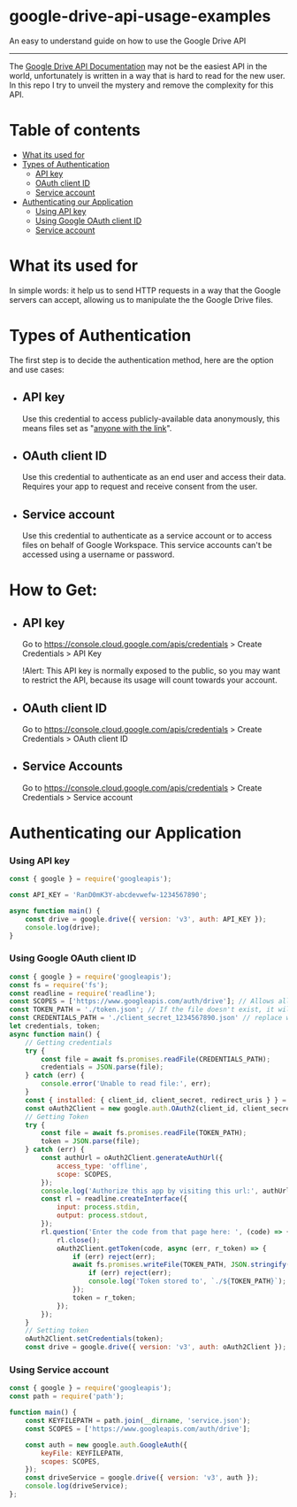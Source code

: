 # google-drive-api-usage-examples
An easy to understand guide on how to use the Google Drive API

---

The [Google Drive API Documentation][1] may not be the easiest API in the world, unfortunately is written in a way that is hard to read for the new user. In this repo I try to unveil the mystery and remove the complexity for this API.

Table of contents
=================

<!--ts-->
   * [What its used for](#what-its-used-for)
   * [Types of Authentication](#types-of-authentication)
      * [API key](#api-key)
      * [OAuth client ID](#oauth-client-id)
      * [Service account](#service-account)
   * [Authenticating our Application](#authenticating-our-application)
      * [Using API key](#using-api-key)
      * [Using Google OAuth client ID](#using-google-oauth-client-id)
      * [Service account](#using-service-account)
<!--te-->

What its used for
=================
In simple words: it help us to send HTTP requests in a way that the Google servers can accept, allowing us to manipulate the the Google Drive files.

Types of Authentication
=====
The first step is to decide the authentication method, here are the option and use cases:

* ## API key
  Use this credential to access publicly-available data anonymously, this means files set as "[anyone with the link][2]".

* ## OAuth client ID
  Use this credential to authenticate as an end user and access their data. Requires your app to request and receive consent from the user.

* ## Service account
  Use this credential to authenticate as a service account or to access files on behalf of Google Workspace. This service accounts can't be accessed using a username or password.
  
How to Get:
=====
  * API key
    ---------

    Go to https://console.cloud.google.com/apis/credentials > Create Credentials > API Key
  
    !Alert: This API key is normally exposed to the public, so you may want to restrict the API, because its usage will count towards your account.
 
  * OAuth client ID
    ---------------
    Go to https://console.cloud.google.com/apis/credentials > Create Credentials > OAuth client ID
 
  * Service Accounts
    ----------------
    Go to https://console.cloud.google.com/apis/credentials > Create Credentials > Service account

Authenticating our Application
==============================
### Using API key

<!-- https://github.com/FredySandoval/google-drive-api-usage-examples/blob/7b61859674203aa2827085a51452b0c50056470e/lib/authenticating-our-application/examples.js#L1-L14 -->
```js 
const { google } = require('googleapis');

const API_KEY = 'RanD0mK3Y-abcdevwefw-1234567890';

async function main() {
    const drive = google.drive({ version: 'v3', auth: API_KEY });
    console.log(drive);
}
```

### Using Google OAuth client ID
<!-- https://github.com/FredySandoval/google-drive-api-usage-examples/blob/850286b06557f106b43036066e20384dd9174f83/lib/authenticating-our-application/examples.js#L17-L69 -->
```js
const { google } = require('googleapis');
const fs = require('fs');
const readline = require('readline');
const SCOPES = ['https://www.googleapis.com/auth/drive']; // Allows all scopes 
const TOKEN_PATH = './token.json'; // If the file doesn't exist, it will be created.
const CREDENTIALS_PATH = './client_secret_1234567890.json' // replace with yours
let credentials, token;
async function main() {
    // Getting credentials
    try {
        const file = await fs.promises.readFile(CREDENTIALS_PATH);
        credentials = JSON.parse(file);
    } catch (err) {
        console.error('Unable to read file:', err);
    }
    const { installed: { client_id, client_secret, redirect_uris } } = credential;
    const oAuth2Client = new google.auth.OAuth2(client_id, client_secret, redirect_uris[0]);
    // Getting Token
    try {
        const file = await fs.promises.readFile(TOKEN_PATH);
        token = JSON.parse(file);
    } catch (err) {
        const authUrl = oAuth2Client.generateAuthUrl({
            access_type: 'offline',
            scope: SCOPES,
        });
        console.log('Authorize this app by visiting this url:', authUrl);
        const rl = readline.createInterface({
            input: process.stdin,
            output: process.stdout,
        });
        rl.question('Enter the code from that page here: ', (code) => {
            rl.close();
            oAuth2Client.getToken(code, async (err, r_token) => {
                if (err) reject(err);
                await fs.promises.writeFile(TOKEN_PATH, JSON.stringify(r_token), (err) => {
                    if (err) reject(err);
                    console.log('Token stored to', `./${TOKEN_PATH}`);
                });
                token = r_token;
            });
        });
    }
    // Setting token 
    oAuth2Client.setCredentials(token);
    const drive = google.drive({ version: 'v3', auth: oAuth2Client });
```

### Using Service account
```js
const { google } = require('googleapis');
const path = require('path');

function main() {
    const KEYFILEPATH = path.join(__dirname, 'service.json');
    const SCOPES = ['https://www.googleapis.com/auth/drive'];

    const auth = new google.auth.GoogleAuth({
        keyFile: KEYFILEPATH,
        scopes: SCOPES,
    });
    const driveService = google.drive({ version: 'v3', auth });
    console.log(driveService);
};
```
<!-- https://github.com/FredySandoval/google-drive-api-usage-examples/blob/888e71b981847cca000abea1c322d5e54bafa61e/lib/authenticating-our-application/examples.js#L72-L89 -->




[1]: https://developers.google.com/drive/api/
[2]: https://support.google.com/drive/answer/2494822?hl=en&co=GENIE.Platform%3DDesktop#zippy=%2Cshare-a-file-publicly
